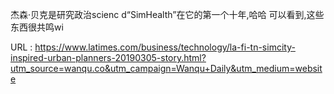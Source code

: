  
 杰森·贝克是研究政治scienc 
 d“SimHealth”在它的第一个十年,哈哈 
 可以看到,这些东西很共鸣wi 
   
  URL : https://www.latimes.com/business/technology/la-fi-tn-simcity-inspired-urban-planners-20190305-story.html?utm_source=wanqu.co&utm_campaign=Wanqu+Daily&utm_medium=website